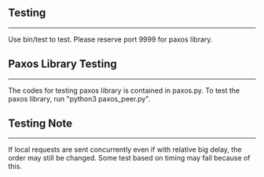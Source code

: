 ## Testing ##
--------------------------------
Use bin/test to test.
Please reserve port 9999 for paxos library.

## Paxos Library Testing ##
--------------------------------
The codes for testing paxos library is contained in paxos.py. 
To test the paxos library, run "python3 paxos\_peer.py".


## Testing Note ##
--------------------------------
If local requests are sent concurrently even if with relative big delay, the order may still be changed. Some test based on timing may fail because of this.
